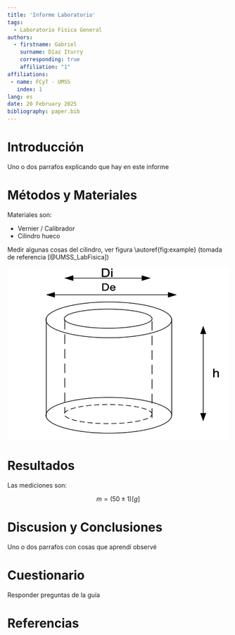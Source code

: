 ```yaml
---
title: 'Informe Laboratorio'
tags:
  - Laboratorio Fisica General 
authors:
  - firstname: Gabriel 
    surname: Díaz Iturry
    corresponding: true
    affiliation: "1"
affiliations:
 - name: FCyT - UMSS
   index: 1
lang: es
date: 20 February 2025
bibliography: paper.bib
---
```


# Introducción

Uno o dos parrafos explicando que hay en este informe

# Métodos y Materiales

Materiales son:

- Vernier / Calibrador
- Cilindro hueco

Medir algunas cosas del cilindro, ver figura  \autoref{fig:example} (tomada de referencia [@UMSS_LabFisica])

![Cilindro Hueco.\label{fig:example}](figure.png)

# Resultados

Las mediciones son:

$$ m = ( 50  \pm 1 )[g]  $$

# Discusion y Conclusiones

Uno o dos parrafos con cosas que aprendí observé

# Cuestionario

Responder preguntas de la guía

# Referencias

